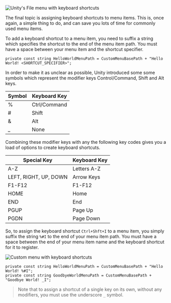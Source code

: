 ![Unity's File menu with keyboard shortcuts](unity-shortcuts.png)

The final topic is assigning keyboard shortcuts to menu items. This is, once again, a simple thing to do, and can save you lots of time for commonly used menu items.

To add a keyboard shortcut to a menu item, you need to suffix a string which specifies the shortcut to the end of the menu item path. You must have a space between your menu item and the shortcut specifier.
```
private const string HelloWorldMenuPath = CustomMenuBasePath + "Hello World! <SHORTCUT_SPECIFIER>";
```

In order to make it as unclear as possible, Unity introduced some some symbols which represent the modifier keys Control/Command, Shift and Alt keys.

|Symbol|Keyboard Key|
|-|-|
|%|Ctrl/Command|
|#|Shift|
|&|Alt|
|_|None|

Combining these modifier keys with any the following key codes gives you a load of options to create keyboard shortcuts.

|Special Key|Keyboard Key|
|-|-|
|A-Z|Letters A-Z|
|LEFT, RIGHT, UP, DOWN|Arrow Keys|
|F1-F12|F1-F12|
|HOME|Home
|END|End
|PGUP|Page Up
|PGDN|Page Down

So, to assign the keyboard shortcut `Ctrl+Shft+I` to a menu item, you simply suffix the string `%#I` to the end of your menu item path. You must have a space between the end of your menu item name and the keyboard shortcut for it to register.

![Custom menu with keyboard shortcuts](shortcuts.png)

```
private const string HelloWorldMenuPath = CustomMenuBasePath + "Hello World! %#I";
private const string GoodbyeWorldMenuPath = CustomMenuBasePath + "Goodbye World! _I";
```

> Note that to assign a shortcut of a single key on its own, without any modifiers, you must use the underscore `_` symbol.